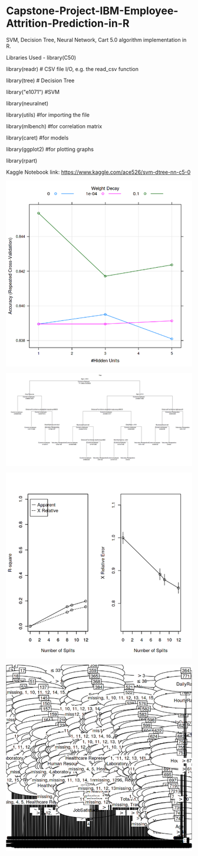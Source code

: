 # Capstone-Project-IBM-Employee-Attrition-Prediction-in-R
SVM, Decision Tree, Neural Network, Cart 5.0 algorithm implementation in R.

Libraries Used - 
library(C50)

library(readr)    # CSV file I/O, e.g. the read_csv function

library(tree)     # Decision Tree

library("e1071")  #SVM

library(neuralnet)

library(utils)    #for importing the file

library(mlbench)  #for correlation matrix

library(caret)    #for models

library(ggplot2)  #for plotting graphs

library(rpart)

Kaggle Notebook link:
https://www.kaggle.com/ace526/svm-dtree-nn-c5-0

<p><img src='idm_nn.png'>
  
<p><img src='ibm_dtree.png'>
  
<p><img src='ibm_dtree1.png'>
  
<p><img src='ibm_c50.png'>
